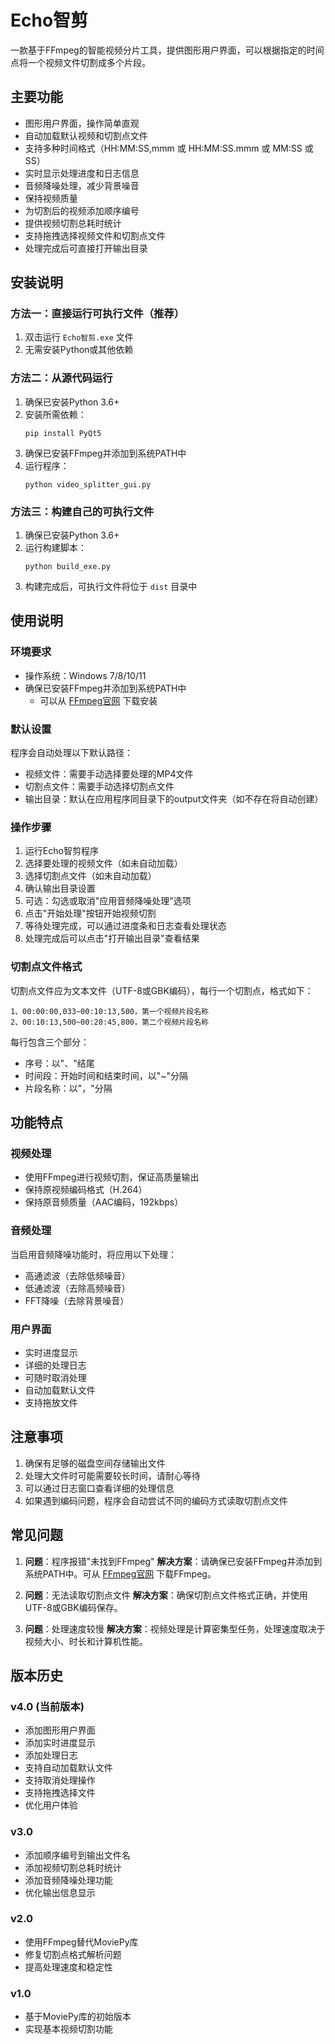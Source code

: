 # Echo智剪

一款基于FFmpeg的智能视频分片工具，提供图形用户界面，可以根据指定的时间点将一个视频文件切割成多个片段。

## 主要功能

- 图形用户界面，操作简单直观
- 自动加载默认视频和切割点文件
- 支持多种时间格式（HH:MM:SS,mmm 或 HH:MM:SS.mmm 或 MM:SS 或 SS）
- 实时显示处理进度和日志信息
- 音频降噪处理，减少背景噪音
- 保持视频质量
- 为切割后的视频添加顺序编号
- 提供视频切割总耗时统计
- 支持拖拽选择视频文件和切割点文件
- 处理完成后可直接打开输出目录

## 安装说明

### 方法一：直接运行可执行文件（推荐）

1. 双击运行 `Echo智剪.exe` 文件
2. 无需安装Python或其他依赖

### 方法二：从源代码运行

1. 确保已安装Python 3.6+
2. 安装所需依赖：
   ```
   pip install PyQt5
   ```
3. 确保已安装FFmpeg并添加到系统PATH中
4. 运行程序：
   ```
   python video_splitter_gui.py
   ```

### 方法三：构建自己的可执行文件

1. 确保已安装Python 3.6+
2. 运行构建脚本：
   ```
   python build_exe.py
   ```
3. 构建完成后，可执行文件将位于 `dist` 目录中

## 使用说明

### 环境要求

- 操作系统：Windows 7/8/10/11
- 确保已安装FFmpeg并添加到系统PATH中
  - 可以从 [FFmpeg官网](https://ffmpeg.org/download.html) 下载安装

### 默认设置

程序会自动处理以下默认路径：
- 视频文件：需要手动选择要处理的MP4文件
- 切割点文件：需要手动选择切割点文件
- 输出目录：默认在应用程序同目录下的output文件夹（如不存在将自动创建）

### 操作步骤

1. 运行Echo智剪程序
2. 选择要处理的视频文件（如未自动加载）
3. 选择切割点文件（如未自动加载）
4. 确认输出目录设置
5. 可选：勾选或取消"应用音频降噪处理"选项
6. 点击"开始处理"按钮开始视频切割
7. 等待处理完成，可以通过进度条和日志查看处理状态
8. 处理完成后可以点击"打开输出目录"查看结果

### 切割点文件格式

切割点文件应为文本文件（UTF-8或GBK编码），每行一个切割点，格式如下：
```
1、00:00:00,033~00:10:13,500，第一个视频片段名称
2、00:10:13,500~00:20:45,800，第二个视频片段名称
```

每行包含三个部分：
- 序号：以"、"结尾
- 时间段：开始时间和结束时间，以"~"分隔
- 片段名称：以"，"分隔

## 功能特点

### 视频处理
- 使用FFmpeg进行视频切割，保证高质量输出
- 保持原视频编码格式（H.264）
- 保持原音频质量（AAC编码，192kbps）

### 音频处理
当启用音频降噪功能时，将应用以下处理：
- 高通滤波（去除低频噪音）
- 低通滤波（去除高频噪音）
- FFT降噪（去除背景噪音）

### 用户界面
- 实时进度显示
- 详细的处理日志
- 可随时取消处理
- 自动加载默认文件
- 支持拖放文件

## 注意事项

1. 确保有足够的磁盘空间存储输出文件
2. 处理大文件时可能需要较长时间，请耐心等待
3. 可以通过日志窗口查看详细的处理信息
4. 如果遇到编码问题，程序会自动尝试不同的编码方式读取切割点文件

## 常见问题

1. **问题**：程序报错"未找到FFmpeg"
   **解决方案**：请确保已安装FFmpeg并添加到系统PATH中。可从 [FFmpeg官网](https://ffmpeg.org/download.html) 下载FFmpeg。

2. **问题**：无法读取切割点文件
   **解决方案**：确保切割点文件格式正确，并使用UTF-8或GBK编码保存。

3. **问题**：处理速度较慢
   **解决方案**：视频处理是计算密集型任务，处理速度取决于视频大小、时长和计算机性能。

## 版本历史

### v4.0 (当前版本)
- 添加图形用户界面
- 添加实时进度显示
- 添加处理日志
- 支持自动加载默认文件
- 支持取消处理操作
- 支持拖拽选择文件
- 优化用户体验

### v3.0
- 添加顺序编号到输出文件名
- 添加视频切割总耗时统计
- 添加音频降噪处理功能
- 优化输出信息显示

### v2.0
- 使用FFmpeg替代MoviePy库
- 修复切割点格式解析问题
- 提高处理速度和稳定性

### v1.0
- 基于MoviePy库的初始版本
- 实现基本视频切割功能